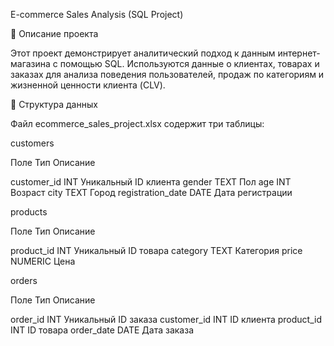 E-commerce Sales Analysis (SQL Project)

📌 Описание проекта

Этот проект демонстрирует аналитический подход к данным интернет-магазина с помощью SQL. Используются данные о клиентах, товарах и заказах для анализа поведения пользователей, продаж по категориям и жизненной ценности клиента (CLV).

🧩 Структура данных

Файл ecommerce_sales_project.xlsx содержит три таблицы:

customers

Поле Тип Описание

customer_id INT Уникальный ID клиента
gender TEXT Пол
age INT Возраст
city TEXT Город
registration_date DATE Дата регистрации

products

Поле Тип Описание

product_id INT Уникальный ID товара
category TEXT Категория
price NUMERIC Цена

orders

Поле Тип Описание

order_id INT Уникальный ID заказа
customer_id INT ID клиента
product_id INT ID товара
order_date DATE Дата заказа
